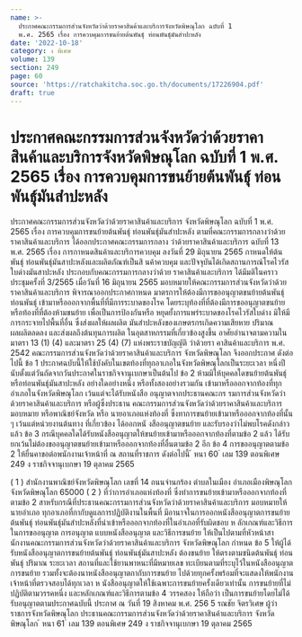 ```yaml
---
name: >-
  ประกาศคณะกรรมการส่วนจังหวัดว่าด้วยราคาสินค้าและบริการจังหวัดพิษณุโลก ฉบับที่ 1
  พ.ศ. 2565 เรื่อง การควบคุมการขนย้ายต้นพันธุ์ ท่อนพันธุ์มันสำปะหลัง
date: '2022-10-18'
category: ง พิเศษ
volume: 139
section: 249
page: 60
source: 'https://ratchakitcha.soc.go.th/documents/17226904.pdf'
draft: true
---
```


# ประกาศคณะกรรมการส่วนจังหวัดว่าด้วยราคาสินค้าและบริการจังหวัดพิษณุโลก ฉบับที่ 1 พ.ศ. 2565 เรื่อง การควบคุมการขนย้ายต้นพันธุ์ ท่อนพันธุ์มันสำปะหลัง

ประกาศคณะกรรมการส่วนจังหวัดว่าด้วยราคาสินค้าและบริการ จังหวัดพิษณุโลก ฉบับที่ 1 พ.ศ. 2565 เรื่อง การควบคุมการขนย้ายต้นพันธุ์ ท่อนพันธุ์มันสำปะหลัง ตามที่คณะกรรมการกลางว่าด้วยราคาสินค้าและบริการ ได้ออกประกาศคณะกรรมการกลาง ว่าด้วยราคาสินค้าและบริการ ฉบับที่ 13 พ.ศ. 2565 เรื่อง การกาหนดสินค้าและบริการควบคุม ลงวันที่ 29 มิถุนายน 2565 กาหนดให้ต้นพันธุ์ ท่อนพันธุ์มันสาปะหลังและผลิตภัณฑ์เป็นสิ นค้าควบคุม และปัจจุบันได้เกิดสถานการณ์โรคไวรัสใบด่างมันสาปะหลัง ประกอบกับคณะกรรมการกลางว่าด้วย ราคาสินค้าและบริการ ได้มีมติในคราวประชุมครั้งที่ 3/2565 เมื่อวันที่ 16 มิถุนายน 2565 มอบหมายให้คณะกรรมการส่วนจังหวัดว่าด้วยราคาสินค้าและบริการ พิจารณาออกประกาศกาหนด มาตรการให้ต้องมีการขออนุญาตขนย้ายต้นพันธุ์ ท่อนพันธุ์ เข้ามาหรือออกจากพื้นที่ที่มีการระบาดของโรค โดยระบุท้องที่ที่ต้องมีการขออนุญาตขนย้าย หรือท้องที่ที่ต้องห้ามขนย้าย เพื่อเป็นการป้องกันหรือ หยุดยั้งการแพร่ระบาดของโรคไวรัสใบด่าง มิให้มีการกระจายไปพื้นที่อื่น ซึ่งส่งผลให้ผลผลิต มันสำปะหลังของเกษตรกรเกิดความเสียหาย ปริมาณผลผลิตลดลง และส่งผลถึงต้นทุนการผลิต ในอุตสาหกรรมที่เกี่ยวข้องสูงขึ้น อาศัยอำนาจตามความในมาตรา 13 (1) (4) และมาตรา 25 (4) (7) แห่งพระราชบัญญัติ ว่าด้วยรา คาสินค้าและบริการ พ.ศ. 2542 คณะกรรมการส่วนจังหวัดว่าด้วยราคาสินค้าและบริการ จังหวัดพิษณุโลก จึงออกประกาศ ดังต่อไปนี้ ข้อ 1 ประกาศฉบับนี้ให้ใช้บังคับในเขตท้องที่ทุกอาเภอในจังหวัดพิษณุโลกเป็นระยะเวลา หนึ่งปี นับตั้งแต่วันถัดจากวันประกาศในราชกิจจานุเบกษาเป็นต้นไป ข้อ 2 ห้ามมิให้บุคคลใดขนย้ายต้นพันธุ์ หรือท่อนพันธุ์มันสาปะหลัง อย่างใดอย่างหนึ่ง หรือทั้งสองอย่างรวมกัน เข้ามาหรือออกจากท้องที่ทุกอำเภอในจังหวัดพิษณุโลก เว้นแต่จะได้รับหนังสือ อนุญาตจากประธานคณะกร รมการส่วนจังหวัดว่าด้วยราคาสินค้าและบริการ หรือผู้ซึ่งประธาน คณะกรรมการส่วนจังหวัดว่าด้วยราคาสินค้าและบริการมอบหมาย หรือพาณิชย์จังหวัด หรือ นายอาเภอแห่งท้องที่ ซึ่งทาการขนย้ายเข้ามาหรือออกจากท้องที่นั้น ๆ เว้นแต่หน่วยงานต้นทาง ที่เกี่ยวข้อง ได้ออกหนั งสืออนุญาตขนย้าย และรับรองว่าไม่พบโรคดังกล่าวแล้ว ข้อ 3 กรณีบุคคลใดได้รับหนังสืออนุญาตให้ขนย้ายเข้ามาหรือออกจากท้องที่ตามข้อ 2 แล้ว ได้รับยกเว้นไม่ต้องขออนุญาตขนย้ายเข้ามาหรือออกจากท้องที่อื่นตามข้อ 2 อีก ข้อ 4 การขออนุญาตตามข้อ 2 ให้ยื่นคาขอต่อพนักงานเจ้าหน้าที่ ณ สถานที่ราชการ ดังต่อไปนี้ ้ หนา 60 ่ เลม 139 ตอนพิเศษ 249 ง ราชกิจจานุเบกษา 19 ตุลาคม 2565

( 1 ) สำนักงานพาณิชย์จังหวัดพิษณุโลก เลขที่ 14 ถนนจ่านกร้อง ตำบลในเมือง อำเภอเมืองพิษณุโลก จังหวัดพิษณุโลก 65000 ( 2 ) ที่ว่าการอำเภอแห่งท้องที่ ซึ่งทำการขนย้ายเข้ามาหรือออกจากท้องที่ตามข้อ 2 สาหรับกรณีที่ประธานคณะกรรมการส่วนจังหวัดว่าด้วยราคาสินค้าและบริการ มอบหมายให้นายอำเภอ ทุกอาเภอที่กากับดูแลการปฏิบัติงานในพื้นที่ มีอานาจในการออกหนังสืออนุญาตการขนย้ายต้นพันธุ์ ท่อนพันธุ์มันสำปะหลังที่นำเข้าหรือออกจากท้องที่ในอำเภอที่รับผิดชอบ ห ลักเกณฑ์และวิธีการในการขออนุญาต การอนุญาต แบบหนังสืออนุญาต และวิธีการขนย้าย ให้เป็นไปตามที่หัวหน้าสานักงานคณะกรรมการส่วนจังหวัดว่าด้วยราคาสินค้าและบริการ จังหวัดพิษณุโลก กำหนด ข้อ 5 ให้ผู้ได้รับหนังสืออนุญาตการขนย้ายต้นพันธุ์ ท่อนพันธุ์มันสาปะหลัง ต้องขนย้าย ให้ตรงตามชนิดต้นพันธุ์ ท่อนพันธุ์ ปริมาณ ระยะเวลา สถานที่และใช้ยานพาหนะที่มีหมายเลข ทะเบียนตามที่ระบุไว้ในหนังสืออนุญาตการขนย้าย รวมทั้งจะต้องนาหนังสืออนุญาตกากับการขนย้าย ไปด้วยทุกครั้งพร้อมที่จะแสดงให้พนักงานเจ้าหน้าที่ตรวจสอบได้ทุกเวลา ห นังสืออนุญาตให้ใช้เฉพาะการขนย้ายครั้งเดียวเท่านั้น การขนย้ายที่ไม่ปฏิบัติตามวรรคหนึ่ง และหลักเกณฑ์และวิธีการตามข้อ 4 วรรคสอง ให้ถือว่า เป็นการขนย้ายโดยไม่ได้รับอนุญาตตามประกาศฉบับนี้ ประกาศ ณ วันที่ 19 สิงหาคม พ.ศ. 256 5 รณชัย จิตรวิเศษ ผู้ว่าราชการจังหวัดพิษณุโลก ประธานคณะกรรมการส่วนจังหวัดว่าด้วยราคาสินค้าและบริการ จังหวัดพิษณุโลก ้ หนา 61 ่ เลม 139 ตอนพิเศษ 249 ง ราชกิจจานุเบกษา 19 ตุลาคม 2565
